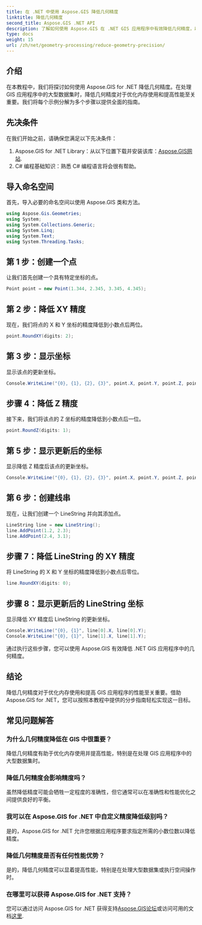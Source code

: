 ```yaml
---
title: 在 .NET 中使用 Aspose.GIS 降低几何精度
linktitle: 降低几何精度
second_title: Aspose.GIS .NET API
description: 了解如何使用 Aspose.GIS 在 .NET GIS 应用程序中有效降低几何精度，以提高性能和内存优化。
type: docs
weight: 15
url: /zh/net/geometry-processing/reduce-geometry-precision/
---
```

## 介绍
在本教程中，我们将探讨如何使用 Aspose.GIS for .NET 降低几何精度。在处理 GIS 应用程序中的大型数据集时，降低几何精度对于优化内存使用和提高性能至关重要。我们将每个示例分解为多个步骤以提供全面的指南。
## 先决条件
在我们开始之前，请确保您满足以下先决条件：
1.  Aspose.GIS for .NET Library：从以下位置下载并安装该库：[Aspose.GIS网站](https://releases.aspose.com/gis/net/).
2. C# 编程基础知识：熟悉 C# 编程语言将会很有帮助。
## 导入命名空间
首先，导入必要的命名空间以使用 Aspose.GIS 类和方法。
```csharp
using Aspose.Gis.Geometries;
using System;
using System.Collections.Generic;
using System.Linq;
using System.Text;
using System.Threading.Tasks;
```

## 第 1 步：创建一个点
让我们首先创建一个具有特定坐标的点。
```csharp
Point point = new Point(1.344, 2.345, 3.345, 4.345);
```
## 第 2 步：降低 XY 精度
现在，我们将点的 X 和 Y 坐标的精度降低到小数点后两位。
```csharp
point.RoundXY(digits: 2);
```
## 第 3 步：显示坐标
显示该点的更新坐标。
```csharp
Console.WriteLine("{0}, {1}, {2}, {3}", point.X, point.Y, point.Z, point.M);
```
## 步骤 4：降低 Z 精度
接下来，我们将该点的 Z 坐标的精度降低到小数点后一位。
```csharp
point.RoundZ(digits: 1);
```
## 第 5 步：显示更新后的坐标
显示降低 Z 精度后该点的更新坐标。
```csharp
Console.WriteLine("{0}, {1}, {2}, {3}", point.X, point.Y, point.Z, point.M);
```
## 第 6 步：创建线串
现在，让我们创建一个 LineString 并向其添加点。
```csharp
LineString line = new LineString();
line.AddPoint(1.2, 2.3);
line.AddPoint(2.4, 3.1);
```
## 步骤 7：降低 LineString 的 XY 精度
将 LineString 的 X 和 Y 坐标的精度降低到小数点后零位。
```csharp
line.RoundXY(digits: 0);
```
## 步骤 8：显示更新后的 LineString 坐标
显示降低 XY 精度后 LineString 的更新坐标。
```csharp
Console.WriteLine("{0}, {1}", line[0].X, line[0].Y);
Console.WriteLine("{0}, {1}", line[1].X, line[1].Y);
```
通过执行这些步骤，您可以使用 Aspose.GIS 有效降低 .NET GIS 应用程序中的几何精度。
## 结论
降低几何精度对于优化内存使用和提高 GIS 应用程序的性能至关重要。借助 Aspose.GIS for .NET，您可以按照本教程中提供的分步指南轻松实现这一目标。
## 常见问题解答
### 为什么几何精度降低在 GIS 中很重要？
降低几何精度有助于优化内存使用并提高性能，特别是在处理 GIS 应用程序中的大型数据集时。
### 降低几何精度会影响精度吗？
虽然降低精度可能会牺牲一定程度的准确性，但它通常可以在准确性和性能优化之间提供良好的平衡。
### 我可以在 Aspose.GIS for .NET 中自定义精度降低级别吗？
是的，Aspose.GIS for .NET 允许您根据应用程序要求指定所需的小数位数以降低精度。
### 降低几何精度是否有任何性能优势？
是的，降低几何精度可以显着提高性能，特别是在处理大型数据集或执行空间操作时。
### 在哪里可以获得 Aspose.GIS for .NET 支持？
您可以通过访问 Aspose.GIS for .NET 获得支持[Aspose.GIS论坛](https://forum.aspose.com/c/gis/33)或访问可用的文档[这里](https://reference.aspose.com/gis/net/).